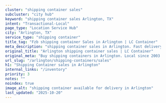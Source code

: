 ```yaml
---
cluster: "shipping container sales"
subcluster: "city hub"
keyword: "shipping container sales Arlington, TX"
intent: "Transactional-Local"
page_type: "Location Service Hub"
city: "Arlington, TX"
service_type: "shipping container"
title_tag: "Fzb shipping container Sales in Arlington | LC Container"
meta_description: "shipping container sales in Arlington. Fast delivery, competitive pricing. Serving shipping containers area. Quote ID: TP4. Call (214) 524-4168 for your free quote today."
original_title: "Arlington shipping container sales | LC Container"
original_meta: "Buy shipping containers in Arlington. Local since 2003. New & used inventory. Fast delivery. Get your free quote — call (214) 524-4168 today."
url_slug: "/arlington/shipping-containers/sales"
h1: "Shipping Container sales in Arlington"
internal_links: "/inventory"
priority: 3
notes: ""
noindex: true
image_alt: "shipping container available for delivery in Arlington"
last_updated: "2025-10-20"
---
```


<!-- TODO: Add unique city/inventory copy, images, and internal links here. -->
